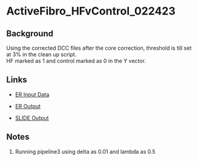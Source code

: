 # ActiveFibro\_HFvControl\_022423

## Background
Using the corrected DCC files after the core correction, threshold is till set at 3% in the clean up script. <br>
HF marked as 1 and control marked as 0 in the Y vector. <br>

## Links
* [ER Input Data](https://pitt-my.sharepoint.com/personal/xiaoh_pitt_edu/_layouts/15/onedrive.aspx?id=%2Fpersonal%2Fxiaoh%5Fpitt%5Fedu%2FDocuments%2FMultiOmic%2FDutta%5FSpatial%2FER%5FSLIDE%2FActiveFibro%2F022423%2FData)

* [ER Output]()

* [SLIDE Output]()

## Notes
1. Running pipeline3 using delta as 0.01 and lambda as 0.5


